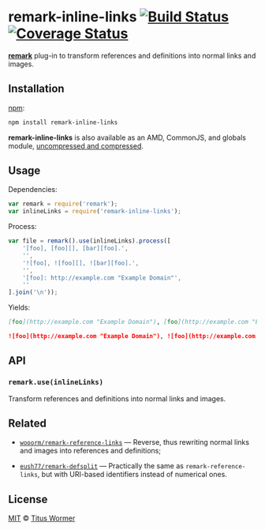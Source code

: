 # remark-inline-links [![Build Status][travis-badge]][travis] [![Coverage Status][codecov-badge]][codecov]

[**remark**][remark] plug-in to transform
references and definitions into normal links and images.

## Installation

[npm][npm-install]:

```bash
npm install remark-inline-links
```

**remark-inline-links** is also available as an AMD, CommonJS, and
globals module, [uncompressed and compressed][releases].

## Usage

Dependencies:

```javascript
var remark = require('remark');
var inlineLinks = require('remark-inline-links');
```

Process:

```javascript
var file = remark().use(inlineLinks).process([
    '[foo], [foo][], [bar][foo].',
    '',
    '![foo], ![foo][], ![bar][foo].',
    '',
    '[foo]: http://example.com "Example Domain"',
    ''
].join('\n'));
```

Yields:

```md
[foo](http://example.com "Example Domain"), [foo](http://example.com "Example Domain"), [bar](http://example.com "Example Domain").

![foo](http://example.com "Example Domain"), ![foo](http://example.com "Example Domain"), ![bar](http://example.com "Example Domain").
```

## API

### `remark.use(inlineLinks)`

Transform references and definitions into normal links and images.

## Related

*   [`wooorm/remark-reference-links`](https://github.com/wooorm/remark-reference-links)
    — Reverse, thus rewriting normal links and images into references
    and definitions;

*   [`eush77/remark-defsplit`](https://github.com/eush77/remark-defsplit)
    — Practically the same as `remark-reference-links`, but with
    URI-based identifiers instead of numerical ones.

## License

[MIT][license] © [Titus Wormer][author]

<!-- Definitions -->

[travis-badge]: https://img.shields.io/travis/wooorm/remark-inline-links/master.svg

[travis]: https://travis-ci.org/wooorm/remark-inline-links

[codecov-badge]: https://img.shields.io/codecov/c/github/wooorm/remark-inline-links.svg

[codecov]: https://codecov.io/github/wooorm/remark-inline-links

[npm-install]: https://docs.npmjs.com/cli/install

[releases]: https://github.com/wooorm/remark-inline-links/releases

[license]: LICENSE

[author]: http://wooorm.com

[remark]: https://github.com/wooorm/remark
